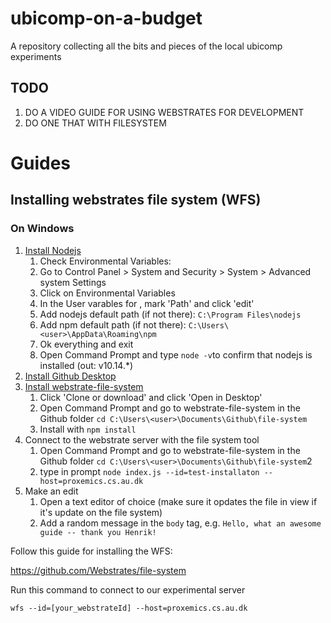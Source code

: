 # ubicomp-on-a-budget
A repository collecting all the bits and pieces of the local ubicomp experiments


## TODO
1. DO A VIDEO GUIDE FOR USING WEBSTRATES FOR DEVELOPMENT
2. DO ONE THAT WITH FILESYSTEM

# Guides

## Installing webstrates file system (WFS)

### On Windows

1. [Install Nodejs](https://nodejs.org/en/)
    1. Check Environmental Variables:
    2. Go to Control Panel > System and Security > System > Advanced system Settings
    3. Click on Environmental Variables
    4. In the User varables for <user>, mark 'Path' and click 'edit'
    5. Add nodejs default path (if not there): `C:\Program Files\nodejs`
    6. Add npm default path (if not there): `C:\Users\<user>\AppData\Roaming\npm`
    7. Ok everything and exit
    8. Open Command Prompt and type `node -v`to confirm that nodejs is installed (out: v10.14.*)
2. [Install Github Desktop](https://desktop.github.com/)
3. [Install webstrate-file-system](https://github.com/Webstrates/file-system)
    1. Click 'Clone or download' and click 'Open in Desktop'
    2. Open Command Prompt and go to webstrate-file-system in the Github folder `cd C:\Users\<user>\Documents\Github\file-system`
    3. Install with `npm install`
4. Connect to the webstrate server with the file system tool
    1. Open Command Prompt and go to webstrate-file-system in the Github folder `cd C:\Users\<user>\Documents\Github\file-system`2
    2. type in prompt `node index.js --id=test-installaton --host=proxemics.cs.au.dk`
5. Make an edit
    1. Open a text editor of choice (make sure it opdates the file in view if it's update on the file system)
    2. Add a random message in the `body` tag, e.g. `Hello, what an awesome guide -- thank you Henrik!`
  
    


Follow this guide for installing the WFS:

https://github.com/Webstrates/file-system

Run this command to connect to our experimental server

`wfs --id=[your_webstrateId] --host=proxemics.cs.au.dk`

